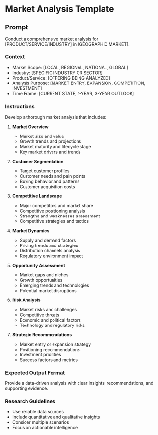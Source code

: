 # Market Analysis Template

## Prompt
Conduct a comprehensive market analysis for [PRODUCT/SERVICE/INDUSTRY] in [GEOGRAPHIC MARKET].

### Context
- Market Scope: [LOCAL, REGIONAL, NATIONAL, GLOBAL]
- Industry: [SPECIFIC INDUSTRY OR SECTOR]
- Product/Service: [OFFERING BEING ANALYZED]
- Analysis Purpose: [MARKET ENTRY, EXPANSION, COMPETITION, INVESTMENT]
- Time Frame: [CURRENT STATE, 1-YEAR, 3-YEAR OUTLOOK]

### Instructions
Develop a thorough market analysis that includes:

1. **Market Overview**
   - Market size and value
   - Growth trends and projections
   - Market maturity and lifecycle stage
   - Key market drivers and trends

2. **Customer Segmentation**
   - Target customer profiles
   - Customer needs and pain points
   - Buying behavior and patterns
   - Customer acquisition costs

3. **Competitive Landscape**
   - Major competitors and market share
   - Competitive positioning analysis
   - Strengths and weaknesses assessment
   - Competitive strategies and tactics

4. **Market Dynamics**
   - Supply and demand factors
   - Pricing trends and strategies
   - Distribution channels analysis
   - Regulatory environment impact

5. **Opportunity Assessment**
   - Market gaps and niches
   - Growth opportunities
   - Emerging trends and technologies
   - Potential market disruptions

6. **Risk Analysis**
   - Market risks and challenges
   - Competitive threats
   - Economic and political factors
   - Technology and regulatory risks

7. **Strategic Recommendations**
   - Market entry or expansion strategy
   - Positioning recommendations
   - Investment priorities
   - Success factors and metrics

### Expected Output Format
Provide a data-driven analysis with clear insights, recommendations, and supporting evidence.

### Research Guidelines
- Use reliable data sources
- Include quantitative and qualitative insights
- Consider multiple scenarios
- Focus on actionable intelligence